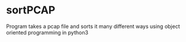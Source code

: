 # sortPCAP

 Program takes a pcap file and sorts it many different ways using object oriented programming in python3
